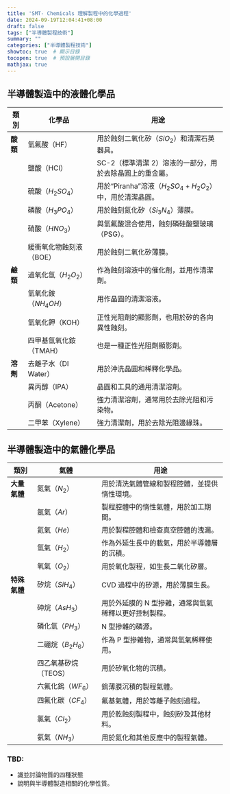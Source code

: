 ```yaml
---
title: 'SMT- Chemicals 理解製程中的化學過程'
date: 2024-09-19T12:04:41+08:00
draft: false
tags: ["半導體製程技術"]
summary: ""
categories: ["半導體製程技術"]
showtoc: true  # 顯示目錄
tocopen: true  # 預設展開目錄
mathjax: true
---
```


## 半導體製造中的液體化學品

| **類別** | **化學品**           | **用途** |
|----------|----------------------|----------|
| **酸類** | 氫氟酸（HF）         | 用於蝕刻二氧化矽（$SiO_2$）和清潔石英器具。 |
|          | 鹽酸（HCl）          | SC-2（標準清潔 2）溶液的一部分，用於去除晶圓上的重金屬。 |
|          | 硫酸（$H_2SO_4$）   | 用於“Piranha”溶液（$H_2SO_4$ + $H_2O_2$）中，用於清潔晶圓。 |
|          | 磷酸（$H_3PO_4$）    | 用於蝕刻氮化矽（$Si_3N_4$）薄膜。 |
|          | 硝酸（$HNO_3$）      | 與氫氟酸混合使用，蝕刻磷硅酸鹽玻璃（PSG）。 |
|          | 緩衝氧化物蝕刻液（BOE） | 用於蝕刻二氧化矽薄膜。 |
| **鹼類** | 過氧化氫（$H_2O_2$） | 作為蝕刻溶液中的催化劑，並用作清潔劑。 |
|          | 氫氧化銨（$NH_4OH$） | 用作晶圓的清潔溶液。 |
|          | 氫氧化鉀（KOH）      | 正性光阻劑的顯影劑，也用於矽的各向異性蝕刻。 |
|          | 四甲基氫氧化銨（TMAH） | 也是一種正性光阻劑顯影劑。 |
| **溶劑** | 去離子水（DI Water） | 用於沖洗晶圓和稀釋化學品。 |
|          | 異丙醇（IPA）        | 晶圓和工具的通用清潔溶劑。 |
|          | 丙酮（Acetone）      | 強力清潔溶劑，通常用於去除光阻和污染物。 |
|          | 二甲苯（Xylene）      | 強力清潔劑，用於去除光阻邊緣珠。 |

## 半導體製造中的氣體化學品

| **類別**     | **氣體**               | **用途** |
|--------------|------------------------|----------|
| **大量氣體** | 氮氣（$N_2$）          | 用於清洗氣體管線和製程腔體，並提供惰性環境。 |
|              | 氬氣（$Ar$）           | 製程腔體中的惰性氣體，用於加工期間。 |
|              | 氦氣（$He$）           | 用於製程腔體和檢查真空腔體的洩漏。 |
|              | 氫氣（$H_2$）          | 作為外延生長中的載氣，用於半導體層的沉積。 |
|              | 氧氣（$O_2$）          | 用於氧化製程，如生長二氧化矽層。 |
| **特殊氣體** | 矽烷（$SiH_4$）        | CVD 過程中的矽源，用於薄膜生長。 |
|              | 砷烷（$AsH_3$）        | 用於外延膜的 N 型摻雜，通常與氫氣稀釋以更好控制製程。 |
|              | 磷化氫（$PH_3$）       | N 型摻雜的磷源。 |
|              | 二硼烷（$B_2H_6$）     | 作為 P 型摻雜物，通常與氫氣稀釋使用。 |
|              | 四乙氧基矽烷（TEOS）   | 用於矽氧化物的沉積。 |
|              | 六氟化鎢（$WF_6$）     | 鎢薄膜沉積的製程氣體。 |
|              | 四氟化碳（$CF_4$）     | 氟基氣體，用於等離子蝕刻過程。 |
|              | 氯氣（$Cl_2$）         | 用於乾蝕刻製程中，蝕刻矽及其他材料。 |
|              | 氨氣（$NH_3$）         | 用於氮化和其他反應中的製程氣體。 |



### TBD:
- 識並討論物質的四種狀態
- 說明與半導體製造相關的化學性質。